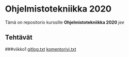 # Ohjelmistotekniikka 2020
Tämä on repositorio kurssille **Ohjelmistotekniikka 2020** *jee*

## Tehtävät
###viikko1
[gitlog.txt](https://github.com/essipe/ohjelmistotekniikka20/blob/master/laskarit/viikko1/gitlog.txt)
[komentorivi.txt](https://github.com/essipe/ohjelmistotekniikka20/blob/master/laskarit/viikko1/komentorivi.txt)
